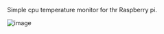 Simple cpu temperature monitor for thr Raspberry pi.

![image](https://user-images.githubusercontent.com/19265585/103269506-aa04fe80-49be-11eb-808e-3577fea32841.png)